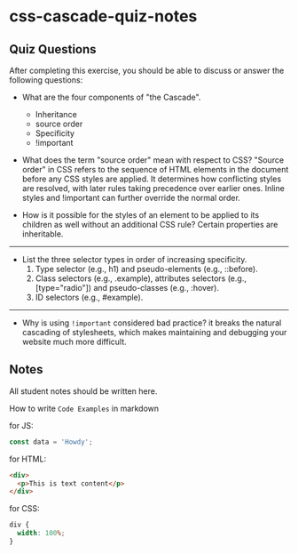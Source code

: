# css-cascade-quiz-notes

## Quiz Questions

After completing this exercise, you should be able to discuss or answer the following questions:

- What are the four components of "the Cascade".

  - Inheritance
  - source order
  - Specificity
  - !important

- What does the term "source order" mean with respect to CSS?
  "Source order" in CSS refers to the sequence of HTML elements in the document before any CSS styles are applied. It determines how conflicting styles are resolved, with later rules taking precedence over earlier ones. Inline styles and !important can further override the normal order.

- How is it possible for the styles of an element to be applied to its children as well without an additional CSS rule?
  Certain properties are inheritable.

---

- List the three selector types in order of increasing specificity.
  1. Type selector (e.g., h1) and pseudo-elements (e.g., ::before).
  2. Class selectors (e.g., .example), attributes selectors (e.g., [type="radio"]) and pseudo-classes (e.g., :hover).
  3. ID selectors (e.g., #example).

---

- Why is using `!important` considered bad practice?
  it breaks the natural cascading of stylesheets, which makes maintaining and debugging your website much more difficult.

## Notes

All student notes should be written here.

How to write `Code Examples` in markdown

for JS:

```javascript
const data = 'Howdy';
```

for HTML:

```html
<div>
  <p>This is text content</p>
</div>
```

for CSS:

```css
div {
  width: 100%;
}
```
